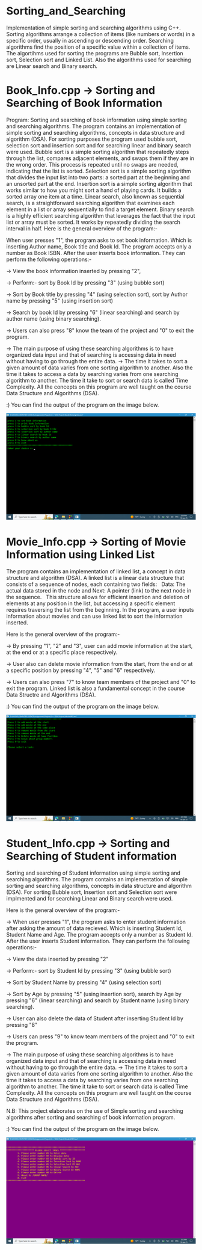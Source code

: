 # Sorting_and_Searching
Implementation of simple sorting and searching algorithms using C++.
Sorting algorithms arrange a collection of items (like numbers or words) in a specific order, usually in ascending or descending order. Searching algorithms find the position of a specific value within a collection of items.
The algortihms used for sorting the programs are Bubble sort, Insertion sort, Selection sort and Linked List. Also the algorithms used for searching are Linear search and Binary search.
# Book_Info.cpp -> Sorting and Searching of Book Information
Program: Sorting and searching of book information using simple sorting and searching algorithms. 
The program contains an implementation of simple sorting and searching algorithms, concepts in data structure and algorithm (DSA). For sorting purposes the program used bubble sort, selection sort and insertion sort and for searching linear and binary search were used. Bubble sort is a simple sorting algorithm that repeatedly steps through the list, compares adjacent elements, and swaps them if they are in the wrong order. This process is repeated until no swaps are needed, indicating that the list is sorted. Selection sort is a simple sorting algorithm that divides the input list into two parts: a sorted part at the beginning and an unsorted part at the end. Insertion sort is a simple sorting algorithm that works similar to how you might sort a hand of playing cards. It builds a sorted array one item at a time. Linear search, also known as sequential search, is a straightforward searching algorithm that examines each element in a list or array sequentially to find a target element. Binary search is a highly efficient searching algorithm that leverages the fact that the input list or array must be sorted. It works by repeatedly dividing the search interval in half.
Here is the general overview of the program:- 

When user presses "1", the program asks to set book information. Which is inserting Author name, Book title and Book Id. The program accepts only a number as Book ISBN. After the user inserts book information. They can perform the following operations:-  

-> View the book information inserted by pressing "2", 

-> Perform:- sort by Book Id by pressing "3" (using bubble sort) 

-> Sort by Book title by pressing "4" (using selection sort), sort by Author name by pressing "5" (using insertion sort)

-> Search by book Id by pressing "6" (linear searching) and search by author name (using binary searching). 

-> Users can also press "8" know the team of the project and "0" to exit the program.

-> The main purpose of using these searching algorithms is to have organized data input and that of searching is accessing data in need without having to go through the entire data. 
-> The time it takes to sort a given amount of data varies from one sorting algorithm to another. Also the time it takes to access a data by searching varies from one searching algorithm to another. The time it take to sort or search data is called Time Complexity. All the concepts on this program are well taught on the course Data Structure and Algorithms (DSA).

:) You can find the output of the program on the image below.

![HTML Image](https://github.com/Kira-Legacy/Image_Repo/blob/main/Book%20Information.png)

# Movie_Info.cpp -> Sorting of Movie Information using Linked List
The program contains an implementation of linked list, a concept in data structure and algorithm (DSA). A linked list is a linear data structure that consists of a sequence of nodes, each containing two fields:   
Data: The actual data stored in the node and Next: A pointer (link) to the next node in the sequence.   
This structure allows for efficient insertion and deletion of elements at any position in the list, but accessing a specific element requires traversing the list from the beginning. 
In the program, a user inputs information about movies and can use linked list to sort the information inserted. 

Here is the general overview of the program:- 

-> By pressing "1", "2" and "3", user can add movie information at the start, at the end or at a specific place respectively. 

-> User also can delete movie information from the start, from the end or at a specific position by pressing "4", "5" and "6" respectively.  

-> Users can also press "7" to know team members of the project and "0" to exit the program.
Linked list is also a fundamental concept in the course Data Structre and Algorithms (DSA).

:) You can find the output of the program on the image below.

![HTML Image](https://github.com/Kira-Legacy/Image_Repo/blob/main/Movie%20Information.png)

# Student_Info.cpp -> Sorting and Searching of Student information
Sorting and searching of Student information using simple sorting and searching algorithms. The program contains an implementation of simple sorting and searching algorithms, concepts in data structure and algorithm (DSA). For sorting Bubble sort, Insertion sort and Selection sort were implmented and for searching Linear and Binary search were used. 

Here is the general overview of the program:- 

-> When user presses "1", the program asks to enter student information after asking the amount of data recieved. Which is inserting Student Id, Student Name and Age. The program accepts only a number as Student Id. After the user inserts Student information. They can perform the following operations:- 

-> View the data inserted by pressing "2"

-> Perform:- sort by Student Id by pressing "3" (using bubble sort) 

-> Sort by Student Name by pressing "4" (using selection sort) 

-> Sort by Age by pressing "5" (using insertion sort), search by Age by pressing "6" (linear searching) and search by Student name (using binary searching). 

-> User can also delete the data of Student after inserting Student Id by pressing "8"  

-> Users can press "9" to know team members of the project and "0" to exit the program.

-> The main purpose of using these searching algorithms is to have organized data input and that of searching is accessing data in need without having to go through the entire data. -> The time it takes to sort a given amount of data varies from one sorting algorithm to another. Also the time it takes to access a data by searching varies from one searching algorithm to another. The time it take to sort or search data is called Time Complexity. All the concepts on this program are well taught on the course Data Structure and Algorithms (DSA).

N.B: This project elaborates on the use of Simple sorting and searching algorithms after sorting and searching of book information program.

:) You can find the output of the program on the image below.

![HTML Image](https://github.com/Kira-Legacy/Image_Repo/blob/main/Student%20Information.png)




